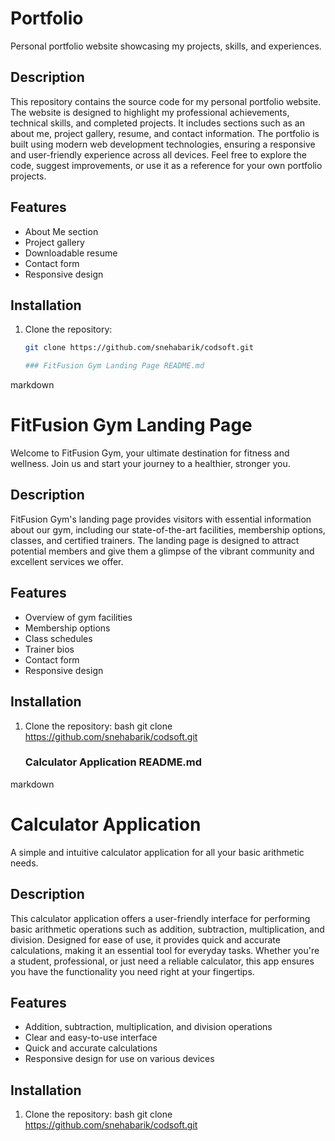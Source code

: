 # Portfolio

Personal portfolio website showcasing my projects, skills, and experiences.

## Description

This repository contains the source code for my personal portfolio website. The website is designed to highlight my professional achievements, technical skills, and completed projects. It includes sections such as an about me, project gallery, resume, and contact information. The portfolio is built using modern web development technologies, ensuring a responsive and user-friendly experience across all devices. Feel free to explore the code, suggest improvements, or use it as a reference for your own portfolio projects.

## Features

- About Me section
- Project gallery
- Downloadable resume
- Contact form
- Responsive design

## Installation

1. Clone the repository:
   ```bash
   git clone https://github.com/snehabarik/codsoft.git

   ### FitFusion Gym Landing Page README.md

markdown
# FitFusion Gym Landing Page

Welcome to FitFusion Gym, your ultimate destination for fitness and wellness. Join us and start your journey to a healthier, stronger you.

## Description

FitFusion Gym's landing page provides visitors with essential information about our gym, including our state-of-the-art facilities, membership options, classes, and certified trainers. The landing page is designed to attract potential members and give them a glimpse of the vibrant community and excellent services we offer.

## Features

- Overview of gym facilities
- Membership options
- Class schedules
- Trainer bios
- Contact form
- Responsive design

## Installation

1. Clone the repository:
   bash
   git clone https://github.com/snehabarik/codsoft.git

   ### Calculator Application README.md

markdown
# Calculator Application

A simple and intuitive calculator application for all your basic arithmetic needs.

## Description

This calculator application offers a user-friendly interface for performing basic arithmetic operations such as addition, subtraction, multiplication, and division. Designed for ease of use, it provides quick and accurate calculations, making it an essential tool for everyday tasks. Whether you're a student, professional, or just need a reliable calculator, this app ensures you have the functionality you need right at your fingertips.

## Features

- Addition, subtraction, multiplication, and division operations
- Clear and easy-to-use interface
- Quick and accurate calculations
- Responsive design for use on various devices

## Installation

1. Clone the repository:
   bash
   git clone https://github.com/snehabarik/codsoft.git
